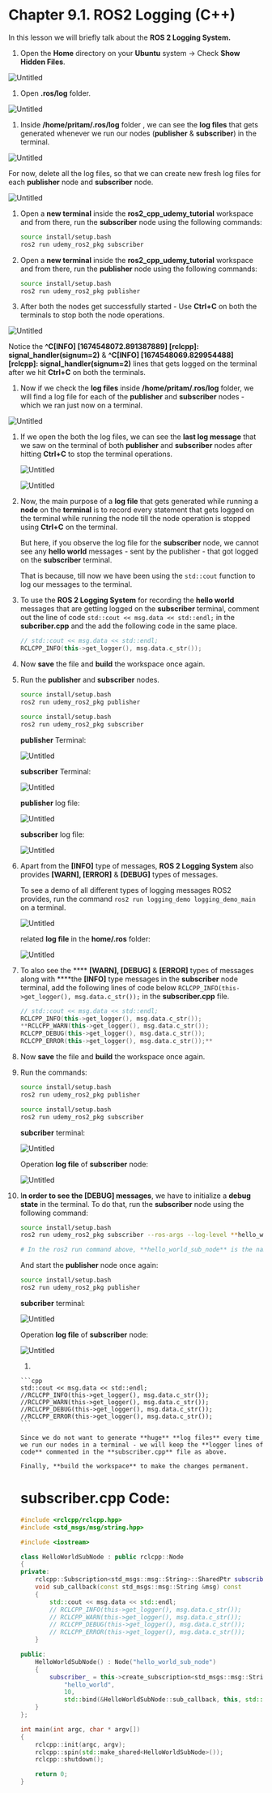 # Chapter 9.1. ROS2 Logging (C++)

In this lesson we will briefly talk about the **ROS 2 Logging System.**

1. Open the **Home** directory on your **Ubuntu** system → Check **Show Hidden Files**.

![Untitled](Chapter%209%201%20ROS2%20Logging%20(C++)%20537c9abd1b224922ba1fea5c42c36732/Untitled.png)

1. Open **.ros/log** folder.

![Untitled](Chapter%209%201%20ROS2%20Logging%20(C++)%20537c9abd1b224922ba1fea5c42c36732/Untitled%201.png)

1. Inside **/home/pritam/.ros/log** folder , we can see the **log files** that gets generated whenever we run our nodes (**publisher** & **subscriber**) in the terminal.

![Untitled](Chapter%209%201%20ROS2%20Logging%20(C++)%20537c9abd1b224922ba1fea5c42c36732/Untitled%202.png)

For now, delete all the log files, so that we can create new fresh log files for each **publisher** node and **subscriber** node.

![Untitled](Chapter%209%201%20ROS2%20Logging%20(C++)%20537c9abd1b224922ba1fea5c42c36732/Untitled%203.png)

1. Open a **new terminal** inside the **ros2_cpp_udemy_tutorial** workspace and from there, run the **subscriber** node using the following commands:
    
    ```bash
    source install/setup.bash
    ros2 run udemy_ros2_pkg subscriber
    ```
    
2. Open a **new terminal** inside the **ros2_cpp_udemy_tutorial** workspace and from there, run the **publisher** node using the following commands:
    
    ```bash
    source install/setup.bash
    ros2 run udemy_ros2_pkg publisher
    ```
    
3. After both the nodes get successfully started - Use **Ctrl+C** on both the terminals to stop both the node operations.

![Untitled](Chapter%209%201%20ROS2%20Logging%20(C++)%20537c9abd1b224922ba1fea5c42c36732/Untitled%204.png)

Notice the **^C[INFO] [1674548072.891387889] [rclcpp]: signal_handler(signum=2)** &    **^C[INFO] [1674548069.829954488] [rclcpp]: signal_handler(signum=2)**  lines that gets logged on the terminal after we hit **Ctrl+C** on both the terminals.

1. Now if we check the **log files** inside **/home/pritam/.ros/log** folder, we will find a log file for each of the **publisher** and **subscriber** nodes - which we ran just now on a terminal.

![Untitled](Chapter%209%201%20ROS2%20Logging%20(C++)%20537c9abd1b224922ba1fea5c42c36732/Untitled%205.png)

1. If we open the both the log files, we can see the **last log message** that we saw on the terminal of both **publisher** and **subscriber** nodes after hitting **Ctrl+C** to stop the terminal operations.
    
    ![Untitled](Chapter%209%201%20ROS2%20Logging%20(C++)%20537c9abd1b224922ba1fea5c42c36732/Untitled%206.png)
    
    ![Untitled](Chapter%209%201%20ROS2%20Logging%20(C++)%20537c9abd1b224922ba1fea5c42c36732/Untitled%207.png)
    
2. Now, the main purpose of a **log file** that gets generated while running a **node** on the **terminal** is to record every statement that gets logged on the terminal while running the node till the node operation is stopped using **Ctrl+C** on the terminal.
    
    But here, if you observe the log file for the **subscriber** node, we cannot see any **hello world** messages - sent by the publisher - that got logged on the **subscriber** terminal.
    
    That is because, till now we have been using the `std::cout` function to log our messages to the terminal. 
    
3. To use the **ROS 2 Logging System** for recording the **hello world** messages that are getting logged on the **subscriber** terminal, comment out the line of code `std::cout << msg.data << std::endl;` in the **subcriber.cpp** and the add the following code in the same place.
    
    ```cpp
    // std::cout << msg.data << std::endl;
    RCLCPP_INFO(this->get_logger(), msg.data.c_str());
    ```
    
4. Now **save** the file and **build** the workspace once again. 
5. Run the **publisher** and **subscriber** nodes.
    
    ```bash
    source install/setup.bash
    ros2 run udemy_ros2_pkg publisher
    ```
    
    ```bash
    source install/setup.bash
    ros2 run udemy_ros2_pkg subscriber
    ```
    
    **publisher** Terminal:
    
    ![Untitled](Chapter%209%201%20ROS2%20Logging%20(C++)%20537c9abd1b224922ba1fea5c42c36732/Untitled%208.png)
    
    **subscriber** Terminal:
    
    ![Untitled](Chapter%209%201%20ROS2%20Logging%20(C++)%20537c9abd1b224922ba1fea5c42c36732/Untitled%209.png)
    
    **publisher** log file:
    
    ![Untitled](Chapter%209%201%20ROS2%20Logging%20(C++)%20537c9abd1b224922ba1fea5c42c36732/Untitled%2010.png)
    
    **subscriber** log file:
    
    ![Untitled](Chapter%209%201%20ROS2%20Logging%20(C++)%20537c9abd1b224922ba1fea5c42c36732/Untitled%2011.png)
    
6. Apart from the **[INFO]** type of messages, **ROS 2 Logging System** also provides **[WARN], [ERROR]** & **[DEBUG]** types of messages.
    
    To see a demo of all different types of logging messages ROS2 provides, run the command `ros2 run logging_demo logging_demo_main` on a terminal.  
    
    ![Untitled](Chapter%209%201%20ROS2%20Logging%20(C++)%20537c9abd1b224922ba1fea5c42c36732/Untitled%2012.png)
    
    related **log file** in the **home/.ros** folder:
    
    ![Untitled](Chapter%209%201%20ROS2%20Logging%20(C++)%20537c9abd1b224922ba1fea5c42c36732/Untitled%2013.png)
    
7. To also see the **** **[WARN], [DEBUG]** & **[ERROR]** types of messages along with ****the **[INFO]** type messages in the **subscriber** node terminal, add the following lines of code below `RCLCPP_INFO(this->get_logger(), msg.data.c_str());` in the **subscriber.cpp** file.
    
    ```cpp
    // std::cout << msg.data << std::endl;
    RCLCPP_INFO(this->get_logger(), msg.data.c_str());
    **RCLCPP_WARN(this->get_logger(), msg.data.c_str());
    RCLCPP_DEBUG(this->get_logger(), msg.data.c_str());
    RCLCPP_ERROR(this->get_logger(), msg.data.c_str());**
    ```
    
8. Now **save** the file and **build** the workspace once again. 
9. Run the commands:
    
    ```bash
    source install/setup.bash
    ros2 run udemy_ros2_pkg publisher
    ```
    
    ```bash
    source install/setup.bash
    ros2 run udemy_ros2_pkg subscriber
    ```
    
    **subcriber** terminal:
    
    ![Untitled](Chapter%209%201%20ROS2%20Logging%20(C++)%20537c9abd1b224922ba1fea5c42c36732/Untitled%2014.png)
    
    Operation **log file** of **subscriber** node:
    
    ![Untitled](Chapter%209%201%20ROS2%20Logging%20(C++)%20537c9abd1b224922ba1fea5c42c36732/Untitled%2015.png)
    
10. I**n order to see the [DEBUG] messages**, we have to initialize a **debug state** in the terminal. To do that, run the **subscriber** node using the following command:
    
    ```bash
    source install/setup.bash
    ros2 run udemy_ros2_pkg subscriber --ros-args --log-level **hello_world_sub_node**:=debug
    
    # In the ros2 run command above, **hello_world_sub_node** is the name of the node. 
    ```
    
    And start the **publisher** node once again:
    
    ```bash
    source install/setup.bash
    ros2 run udemy_ros2_pkg publisher
    ```
    
    **subcriber** terminal:
    
    ![Untitled](Chapter%209%201%20ROS2%20Logging%20(C++)%20537c9abd1b224922ba1fea5c42c36732/Untitled%2016.png)
    
    Operation **log file** of **subscriber** node:
    
    ![Untitled](Chapter%209%201%20ROS2%20Logging%20(C++)%20537c9abd1b224922ba1fea5c42c36732/Untitled%2017.png)
    
    1. 
        
        ```cpp
        std::cout << msg.data << std::endl;
        //RCLCPP_INFO(this->get_logger(), msg.data.c_str());
        //RCLCPP_WARN(this->get_logger(), msg.data.c_str());
        //RCLCPP_DEBUG(this->get_logger(), msg.data.c_str());
        //RCLCPP_ERROR(this->get_logger(), msg.data.c_str());
        ```
        
        Since we do not want to generate **huge** **log files** every time we run our nodes in a terminal - we will keep the **logger lines of code** commented in the **subscriber.cpp** file as above.
        
        Finally, **build the workspace** to make the changes permanent.
        
    
    # **subscriber.cpp Code:**
    
    ```cpp
    #include <rclcpp/rclcpp.hpp>
    #include <std_msgs/msg/string.hpp>
    
    #include <iostream>
    
    class HelloWorldSubNode : public rclcpp::Node
    {
    private:
        rclcpp::Subscription<std_msgs::msg::String>::SharedPtr subscriber_;
        void sub_callback(const std_msgs::msg::String &msg) const
        {
            std::cout << msg.data << std::endl;
            // RCLCPP_INFO(this->get_logger(), msg.data.c_str());
            // RCLCPP_WARN(this->get_logger(), msg.data.c_str());
            // RCLCPP_DEBUG(this->get_logger(), msg.data.c_str());
            // RCLCPP_ERROR(this->get_logger(), msg.data.c_str());
        }
    
    public:
        HelloWorldSubNode() : Node("hello_world_sub_node")
        {
            subscriber_ = this->create_subscription<std_msgs::msg::String>(
                "hello_world",
                10,
                std::bind(&HelloWorldSubNode::sub_callback, this, std::placeholders::_1));
        }
    };
    
    int main(int argc, char * argv[])
    {
        rclcpp::init(argc, argv);
        rclcpp::spin(std::make_shared<HelloWorldSubNode>());
        rclcpp::shutdown();
    
        return 0;
    }
    ```